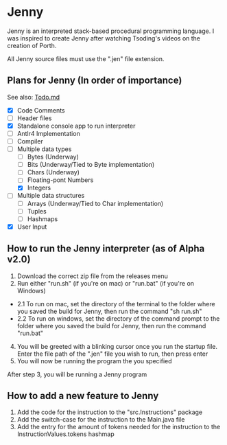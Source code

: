 # Jenny
Jenny is an interpreted stack-based procedural programming language.
I was inspired to create Jenny after watching Tsoding's videos on the creation of Porth.

All Jenny source files must use the ".jen" file extension.

## Plans for Jenny (In order of importance)
See also: [Todo.md](Todo.md)
- [X] Code Comments
- [ ] Header files
- [X] Standalone console app to run interpreter
- [ ] Antlr4 Implementation
- [ ] Compiler
- [ ] Multiple data types
  - [ ] Bytes (Underway)
  - [ ] Bits  (Underway/Tied to Byte implementation)
  - [ ] Chars (Underway)
  - [ ] Floating-pont Numbers
  - [X] Integers
- [ ] Multiple data structures
  - [ ] Arrays  (Underway/Tied to Char implementation)
  - [ ] Tuples
  - [ ] Hashmaps 
- [X] User Input

## How to run the Jenny interpreter (as of Alpha v2.0)
1. Download the correct zip file from the releases menu
2. Run either "run.sh" (if you're on mac) or "run.bat" (if you're on Windows)
  - 2.1 To run on mac, set the directory of the terminal to the folder where you saved the build for Jenny, then run the command "sh run.sh"
  - 2.2 To run on windows, set the directory of the command prompt to the folder where you saved the build for Jenny, then run the command "run.bat"
4. You will be greeted with a blinking cursor once you run the startup file. Enter the file path of the ".jen" file you wish to run, then press enter
5. You will now be running the program the you specified
 
After step 3, you will be running a Jenny program

## How to add a new feature to Jenny
1. Add the code for the instruction to the "src.Instructions" package
2. Add the switch-case for the instruction to the Main.java file
3. Add the entry for the amount of tokens needed for the instruction to the InstructionValues.tokens hashmap
